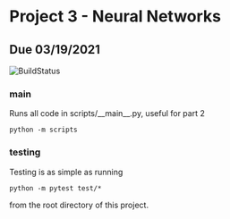 # Project 3 - Neural Networks
## Due 03/19/2021

![BuildStatus](https://github.com/MiguelGuardado/Guardado_Miguel_BMI203_HW3/workflows/HW3/badge.svg?event=push)

### main
Runs all code in scripts/\_\_main\_\_.py, useful for part 2
```
python -m scripts
```

### testing
Testing is as simple as running
```
python -m pytest test/*
```
from the root directory of this project.
